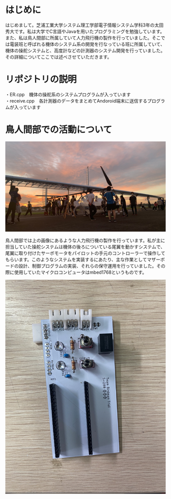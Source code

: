 # はじめに

はじめまして。芝浦工業大学システム理工学部電子情報システム学科3年の太田秀大です。私は大学でC言語やJavaを用いたプログラミングを勉強しています。また、私は鳥人間部に所属していて人力飛行機の製作を行っていました。そこでは電装班と呼ばれる機体のシステム系の開発を行なっている班に所属していて、機体の操舵システムと、高度計などの計測器のシステム開発を行っていました。その詳細についてここでは述べさせていただきます。

# リポジトリの説明
・ER.cpp　機体の操舵系のシステムプログラムが入っています <br>
・receive.cpp　各計測器のデータをまとめてAndoroid端末に送信するプログラムが入っています

# 鳥人間部での活動について
![s280.jpg](https://github.com/Hide929/portforio/blob/main/document/s280.jpg)

鳥人間部では上の画像にあるような人力飛行機の製作を行っています。私が主に担当していた操舵システムは機体の後ろについている尾翼を動かすシステムで、尾翼に取り付けたサーボモータをパイロットの手元のコントローラーで操作してもらいます。このようなシステムを実装するにあたり、主な作業としてマザーボードの設計、制御プログラムの実装、それらの保守運用を行っていました。その際に使用していたマイクロコンピュータはmbed1768というものです。

![基盤 S-280 ER.jpg](https://github.com/Hide929/portforio/blob/main/document/%E5%9F%BA%E7%9B%A4%20S-280%20ER.jpg)
